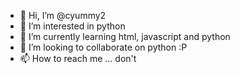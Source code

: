 - 👋 Hi, I’m @cyummy2
- 👀 I’m interested in python
- 🌱 I’m currently learning html, javascript and python
- 💞️ I’m looking to collaborate on python :P
- 📫 How to reach me ... don't

<!---
cyummy2/cyummy2 is a ✨ special ✨ repository because its `README.md` (this file) appears on your GitHub profile.
You can click the Preview link to take a look at your changes.
--->
